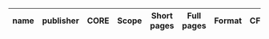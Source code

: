| name | publisher | CORE | Scope | Short pages | Full pages | Format | CFP |
| --- | --- | --- | --- | --- | --- | --- | --- |
